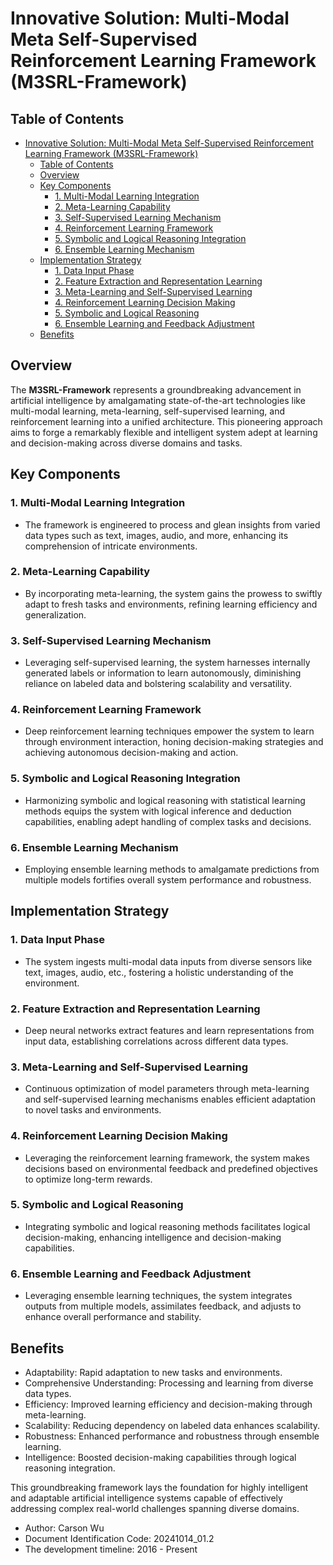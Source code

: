 # Innovative Solution: Multi-Modal Meta Self-Supervised Reinforcement Learning Framework (M3SRL-Framework)

## Table of Contents

- [Innovative Solution: Multi-Modal Meta Self-Supervised Reinforcement Learning Framework (M3SRL-Framework)](#innovative-solution-multi-modal-meta-self-supervised-reinforcement-learning-framework-m3srl-framework)
  - [Table of Contents](#table-of-contents)
  - [Overview](#overview)
  - [Key Components](#key-components)
    - [1. Multi-Modal Learning Integration](#1-multi-modal-learning-integration)
    - [2. Meta-Learning Capability](#2-meta-learning-capability)
    - [3. Self-Supervised Learning Mechanism](#3-self-supervised-learning-mechanism)
    - [4. Reinforcement Learning Framework](#4-reinforcement-learning-framework)
    - [5. Symbolic and Logical Reasoning Integration](#5-symbolic-and-logical-reasoning-integration)
    - [6. Ensemble Learning Mechanism](#6-ensemble-learning-mechanism)
  - [Implementation Strategy](#implementation-strategy)
    - [1. Data Input Phase](#1-data-input-phase)
    - [2. Feature Extraction and Representation Learning](#2-feature-extraction-and-representation-learning)
    - [3. Meta-Learning and Self-Supervised Learning](#3-meta-learning-and-self-supervised-learning)
    - [4. Reinforcement Learning Decision Making](#4-reinforcement-learning-decision-making)
    - [5. Symbolic and Logical Reasoning](#5-symbolic-and-logical-reasoning)
    - [6. Ensemble Learning and Feedback Adjustment](#6-ensemble-learning-and-feedback-adjustment)
  - [Benefits](#benefits)

## Overview

The **M3SRL-Framework** represents a groundbreaking advancement in artificial intelligence by amalgamating state-of-the-art technologies like multi-modal learning, meta-learning, self-supervised learning, and reinforcement learning into a unified architecture. This pioneering approach aims to forge a remarkably flexible and intelligent system adept at learning and decision-making across diverse domains and tasks.

## Key Components

### 1. Multi-Modal Learning Integration

- The framework is engineered to process and glean insights from varied data types such as text, images, audio, and more, enhancing its comprehension of intricate environments.

### 2. Meta-Learning Capability

- By incorporating meta-learning, the system gains the prowess to swiftly adapt to fresh tasks and environments, refining learning efficiency and generalization.

### 3. Self-Supervised Learning Mechanism

- Leveraging self-supervised learning, the system harnesses internally generated labels or information to learn autonomously, diminishing reliance on labeled data and bolstering scalability and versatility.

### 4. Reinforcement Learning Framework

- Deep reinforcement learning techniques empower the system to learn through environment interaction, honing decision-making strategies and achieving autonomous decision-making and action.

### 5. Symbolic and Logical Reasoning Integration

- Harmonizing symbolic and logical reasoning with statistical learning methods equips the system with logical inference and deduction capabilities, enabling adept handling of complex tasks and decisions.

### 6. Ensemble Learning Mechanism

- Employing ensemble learning methods to amalgamate predictions from multiple models fortifies overall system performance and robustness.

## Implementation Strategy

### 1. Data Input Phase

- The system ingests multi-modal data inputs from diverse sensors like text, images, audio, etc., fostering a holistic understanding of the environment.

### 2. Feature Extraction and Representation Learning

- Deep neural networks extract features and learn representations from input data, establishing correlations across different data types.

### 3. Meta-Learning and Self-Supervised Learning

- Continuous optimization of model parameters through meta-learning and self-supervised learning mechanisms enables efficient adaptation to novel tasks and environments.

### 4. Reinforcement Learning Decision Making

- Leveraging the reinforcement learning framework, the system makes decisions based on environmental feedback and predefined objectives to optimize long-term rewards.

### 5. Symbolic and Logical Reasoning

- Integrating symbolic and logical reasoning methods facilitates logical decision-making, enhancing intelligence and decision-making capabilities.

### 6. Ensemble Learning and Feedback Adjustment

- Leveraging ensemble learning techniques, the system integrates outputs from multiple models, assimilates feedback, and adjusts to enhance overall performance and stability.

## Benefits

- Adaptability: Rapid adaptation to new tasks and environments.
- Comprehensive Understanding: Processing and learning from diverse data types.
- Efficiency: Improved learning efficiency and decision-making through meta-learning.
- Scalability: Reducing dependency on labeled data enhances scalability.
- Robustness: Enhanced performance and robustness through ensemble learning.
- Intelligence: Boosted decision-making capabilities through logical reasoning integration.

This groundbreaking framework lays the foundation for highly intelligent and adaptable artificial intelligence systems capable of effectively addressing complex real-world challenges spanning diverse domains.

- Author: Carson Wu
- Document Identification Code: 20241014_01.2
- The development timeline: 2016 - Present
